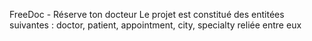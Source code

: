  FreeDoc - Réserve ton docteur
 Le projet est constitué des entitées suivantes : doctor, patient, appointment, city, specialty reliée entre eux